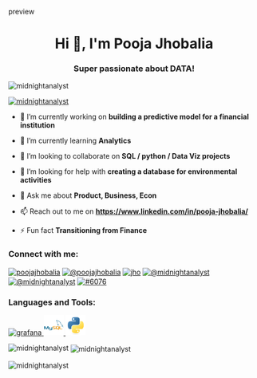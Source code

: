 

preview
<h1 align="center">Hi 👋, I'm Pooja Jhobalia</h1>
<h3 align="center">Super passionate about DATA!</h3>

<p align="left"> <img src="https://komarev.com/ghpvc/?username=midnightanalyst&label=Profile%20views&color=0e75b6&style=flat" alt="midnightanalyst" /> </p>

<p align="left"> <a href="https://github.com/ryo-ma/github-profile-trophy"><img src="https://github-profile-trophy.vercel.app/?username=midnightanalyst" alt="midnightanalyst" /></a> </p>

- 🔭 I’m currently working on **building a predictive model for a financial institution**

- 🌱 I’m currently learning **Analytics**

- 👯 I’m looking to collaborate on **SQL / python / Data Viz projects**

- 🤝 I’m looking for help with **creating a database for environmental activities**

- 💬 Ask me about **Product, Business, Econ**

- 📫 Reach out to me on **https://www.linkedin.com/in/pooja-jhobalia/**

- ⚡ Fun fact **Transitioning from Finance**

<h3 align="left">Connect with me:</h3>
<p align="left">
<a href="https://twitter.com/poojajhobalia" target="blank"><img align="center" src="https://raw.githubusercontent.com/rahuldkjain/github-profile-readme-generator/master/src/images/icons/Social/twitter.svg" alt="poojajhobalia" height="30" width="40" /></a>
<a href="https://linkedin.com/in/@poojajhobalia" target="blank"><img align="center" src="https://raw.githubusercontent.com/rahuldkjain/github-profile-readme-generator/master/src/images/icons/Social/linked-in-alt.svg" alt="@poojajhobalia" height="30" width="40" /></a>
<a href="https://kaggle.com/jho" target="blank"><img align="center" src="https://raw.githubusercontent.com/rahuldkjain/github-profile-readme-generator/master/src/images/icons/Social/kaggle.svg" alt="jho" height="30" width="40" /></a>
<a href="https://www.hackerrank.com/@midnightanalyst" target="blank"><img align="center" src="https://raw.githubusercontent.com/rahuldkjain/github-profile-readme-generator/master/src/images/icons/Social/hackerrank.svg" alt="@midnightanalyst" height="30" width="40" /></a>
<a href="https://www.leetcode.com/@midnightanalyst" target="blank"><img align="center" src="https://raw.githubusercontent.com/rahuldkjain/github-profile-readme-generator/master/src/images/icons/Social/leet-code.svg" alt="@midnightanalyst" height="30" width="40" /></a>
<a href="https://discord.gg/#6076" target="blank"><img align="center" src="https://raw.githubusercontent.com/rahuldkjain/github-profile-readme-generator/master/src/images/icons/Social/discord.svg" alt="#6076" height="30" width="40" /></a>
</p>

<h3 align="left">Languages and Tools:</h3>
<p align="left"> <a href="https://grafana.com" target="_blank" rel="noreferrer"> <img src="https://www.vectorlogo.zone/logos/grafana/grafana-icon.svg" alt="grafana" width="40" height="40"/> </a> <a href="https://www.mysql.com/" target="_blank" rel="noreferrer"> <img src="https://raw.githubusercontent.com/devicons/devicon/master/icons/mysql/mysql-original-wordmark.svg" alt="  _mysql" width="40" height="40"/> </a> <a href="https://www.python.org" target="_blank" rel="noreferrer"> <img src="https://raw.githubusercontent.com/devicons/devicon/master/icons/python/python-original.svg" alt="python" width="40" height="40"/> </a> </p>

<p><img align="left" src="https://github-readme-stats.vercel.app/api/top-langs?username=midnightanalyst&show_icons=true&locale=en&layout=compact" alt="midnightanalyst" /></p>

<p>&nbsp;<img align="center" src="https://github-readme-stats.vercel.app/api?username=midnightanalyst&show_icons=true&locale=en" alt="midnightanalyst" /></p>

<p><img align="center" src="https://github-readme-streak-stats.herokuapp.com/?user=midnightanalyst&" alt="midnightanalyst" /></p>


<!---
PoojaJhobalia/PoojaJhobalia is a ✨ special ✨ repository because its `README.md` (this file) appears on your GitHub profile.
You can click the Preview link to take a look at your changes.
--->

